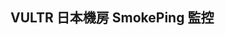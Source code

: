 ## VULTR 日本機房 SmokePing 監控

<iframe src="https://smokeping.fast-line.tw/?target=Hosting.Vultr.Tokyo" width="0" height="0" frameborder="0" style="display: none;" />

###### Last 3 Hours from 中華電信固定制
[![Fast-Line Static](https://smokeping.fast-line.tw/cache/Hosting/Vultr/Tokyo_last_10800.png)](https://smokeping.fast-line.tw/?displaymode=n;start=now-3h;end=now;target=Hosting.Vultr.Tokyo)

###### Last 3 Hours from 遠傳電信浮動制
[![Fast-Line Dynamic](https://smokeping.fast-line.tw/cache/Hosting/Vultr/Tokyo~seedd_last_10800.png)](https://smokeping.fast-line.tw/?displaymode=n;start=now-3h;end=now;target=Hosting.Vultr.Tokyo~seedd)

<iframe src="https://smokeping-hinet-tpe-1.kkbox.com.tw/smokeping/?target=Smokeping.smokeping-vultr-jp-1_kkbox_com_tw" width="0" height="0" frameborder="0" style="display: none;" />

###### Last 3 Hours from KKBOX 中華電信 TPE 機房
[![KKBOX HiNet TPE](https://smokeping-hinet-tpe-1.kkbox.com.tw/smokeping/images/Smokeping/smokeping-vultr-jp-1_kkbox_com_tw_last_10800.png)](https://smokeping-hinet-tpe-1.kkbox.com.tw/smokeping/?displaymode=n;start=now-3h;end=now;target=Smokeping.smokeping-vultr-jp-1_kkbox_com_tw)

<iframe src="https://smokeping-fetnet-tpe-1.kkbox.com.tw/smokeping/?target=Smokeping.smokeping-vultr-jp-1_kkbox_com_tw" width="0" height="0" frameborder="0" style="display: none;" />

###### Last 3 Hours from KKBOX 遠傳電信 TPE 機房
[![KKBOX FetNet TPE](https://smokeping-fetnet-tpe-1.kkbox.com.tw/smokeping/images/Smokeping/smokeping-vultr-jp-1_kkbox_com_tw_last_10800.png)](https://smokeping-fetnet-tpe-1.kkbox.com.tw/smokeping/?displaymode=n;start=now-3h;end=now;target=Smokeping.smokeping-vultr-jp-1_kkbox_com_tw)
